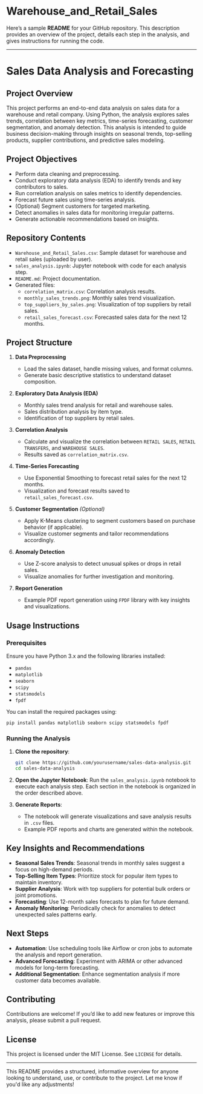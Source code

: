 # Warehouse_and_Retail_Sales
Here’s a sample **README** for your GitHub repository. This description provides an overview of the project, details each step in the analysis, and gives instructions for running the code.

---

# Sales Data Analysis and Forecasting

## Project Overview
This project performs an end-to-end data analysis on sales data for a warehouse and retail company. Using Python, the analysis explores sales trends, correlation between key metrics, time-series forecasting, customer segmentation, and anomaly detection. This analysis is intended to guide business decision-making through insights on seasonal trends, top-selling products, supplier contributions, and predictive sales modeling.

## Project Objectives
- Perform data cleaning and preprocessing.
- Conduct exploratory data analysis (EDA) to identify trends and key contributors to sales.
- Run correlation analysis on sales metrics to identify dependencies.
- Forecast future sales using time-series analysis.
- (Optional) Segment customers for targeted marketing.
- Detect anomalies in sales data for monitoring irregular patterns.
- Generate actionable recommendations based on insights.

## Repository Contents
- `Warehouse_and_Retail_Sales.csv`: Sample dataset for warehouse and retail sales (uploaded by user).
- `sales_analysis.ipynb`: Jupyter notebook with code for each analysis step.
- `README.md`: Project documentation.
- Generated files:
  - `correlation_matrix.csv`: Correlation analysis results.
  - `monthly_sales_trends.png`: Monthly sales trend visualization.
  - `top_suppliers_by_sales.png`: Visualization of top suppliers by retail sales.
  - `retail_sales_forecast.csv`: Forecasted sales data for the next 12 months.

## Project Structure

1. **Data Preprocessing**
   - Load the sales dataset, handle missing values, and format columns.
   - Generate basic descriptive statistics to understand dataset composition.

2. **Exploratory Data Analysis (EDA)**
   - Monthly sales trend analysis for retail and warehouse sales.
   - Sales distribution analysis by item type.
   - Identification of top suppliers by retail sales.

3. **Correlation Analysis**
   - Calculate and visualize the correlation between `RETAIL SALES`, `RETAIL TRANSFERS`, and `WAREHOUSE SALES`.
   - Results saved as `correlation_matrix.csv`.

4. **Time-Series Forecasting**
   - Use Exponential Smoothing to forecast retail sales for the next 12 months.
   - Visualization and forecast results saved to `retail_sales_forecast.csv`.

5. **Customer Segmentation** *(Optional)* 
   - Apply K-Means clustering to segment customers based on purchase behavior (if applicable).
   - Visualize customer segments and tailor recommendations accordingly.

6. **Anomaly Detection**
   - Use Z-score analysis to detect unusual spikes or drops in retail sales.
   - Visualize anomalies for further investigation and monitoring.

7. **Report Generation**
   - Example PDF report generation using `FPDF` library with key insights and visualizations.

## Usage Instructions

### Prerequisites
Ensure you have Python 3.x and the following libraries installed:
- `pandas`
- `matplotlib`
- `seaborn`
- `scipy`
- `statsmodels`
- `fpdf`

You can install the required packages using:
```bash
pip install pandas matplotlib seaborn scipy statsmodels fpdf
```

### Running the Analysis
1. **Clone the repository**:
   ```bash
   git clone https://github.com/yourusername/sales-data-analysis.git
   cd sales-data-analysis
   ```

2. **Open the Jupyter Notebook**:
   Run the `sales_analysis.ipynb` notebook to execute each analysis step. Each section in the notebook is organized in the order described above.

3. **Generate Reports**:
   - The notebook will generate visualizations and save analysis results in `.csv` files.
   - Example PDF reports and charts are generated within the notebook.

## Key Insights and Recommendations
- **Seasonal Sales Trends**: Seasonal trends in monthly sales suggest a focus on high-demand periods.
- **Top-Selling Item Types**: Prioritize stock for popular item types to maintain inventory.
- **Supplier Analysis**: Work with top suppliers for potential bulk orders or joint promotions.
- **Forecasting**: Use 12-month sales forecasts to plan for future demand.
- **Anomaly Monitoring**: Periodically check for anomalies to detect unexpected sales patterns early.

## Next Steps
- **Automation**: Use scheduling tools like Airflow or cron jobs to automate the analysis and report generation.
- **Advanced Forecasting**: Experiment with ARIMA or other advanced models for long-term forecasting.
- **Additional Segmentation**: Enhance segmentation analysis if more customer data becomes available.

## Contributing
Contributions are welcome! If you’d like to add new features or improve this analysis, please submit a pull request.

## License
This project is licensed under the MIT License. See `LICENSE` for details.

---

This README provides a structured, informative overview for anyone looking to understand, use, or contribute to the project. Let me know if you'd like any adjustments!
